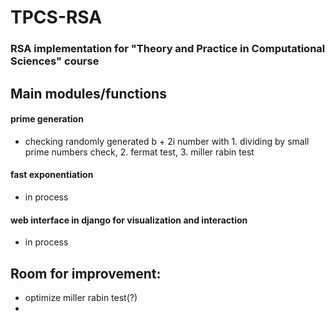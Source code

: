 # TPCS-RSA
### RSA implementation for "Theory and Practice in Computational Sciences" course


## Main modules/functions
#### prime generation
* checking randomly generated b + 2i number with 1. dividing by small prime numbers check, 2. fermat test, 3. miller rabin test 
#### fast exponentiation
* in process

#### web interface in django for visualization and interaction
* in process


## Room for improvement:
* optimize miller rabin test(?)
* 


